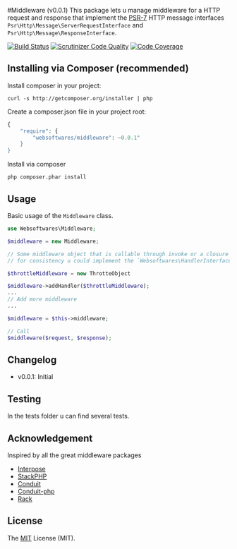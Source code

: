 #Middleware (v0.0.1)
This package lets u manage middleware for a HTTP request and response that implement the [PSR-7](https://github.com/php-fig/fig-standards/blob/master/proposed/http-message.md) HTTP message interfaces
`Psr\Http\Message\ServerRequestInterface` and `Psr\Http\Message\ResponseInterface`.

[![Build Status](https://api.travis-ci.org/websoftwares/middleware.png)](https://travis-ci.org/websoftwares/middleware)
[![Scrutinizer Code Quality](https://scrutinizer-ci.com/g/websoftwares/middleware/badges/quality-score.png?b=master)](https://scrutinizer-ci.com/g/websoftwares/middleware/?branch=master)
[![Code Coverage](https://scrutinizer-ci.com/g/websoftwares/middleware/badges/coverage.png?b=master)](https://scrutinizer-ci.com/g/websoftwares/middleware/?branch=master)

## Installing via Composer (recommended)

Install composer in your project:
```
curl -s http://getcomposer.org/installer | php
```

Create a composer.json file in your project root:
```php
{
    "require": {
		"websoftwares/middleware": ~0.0.1"
    }
}
```

Install via composer
```
php composer.phar install
```

## Usage
Basic usage of the `Middleware` class.

```php
use Websoftwares\Middleware;

$middleware = new Middleware;

// Some middleware object that is callable through invoke or a closure 
// for consistency u could implement the `Websoftwares\HandlerInterface`.

$throttleMiddleware = new ThrotteObject

$middleware->addHandler($throttleMiddleware);
...
// Add more middleware
...

$middleware = $this->middleware;

// Call
$middleware($request, $response);

```

## Changelog
- v0.0.1: Initial 

## Testing
In the tests folder u can find several tests.

## Acknowledgement
Inspired by all the great middleware packages

- [Interpose](https://github.com/carbocation/interpose)
- [StackPHP](http://stackphp.com)
- [Conduit](https://github.com/bigeasy/conduit)
- [Conduit-php](https://github.com/phly/conduit)
- [Rack](https://github.com/rack/rack)

## License
The [MIT](http://opensource.org/licenses/MIT "MIT") License (MIT).
